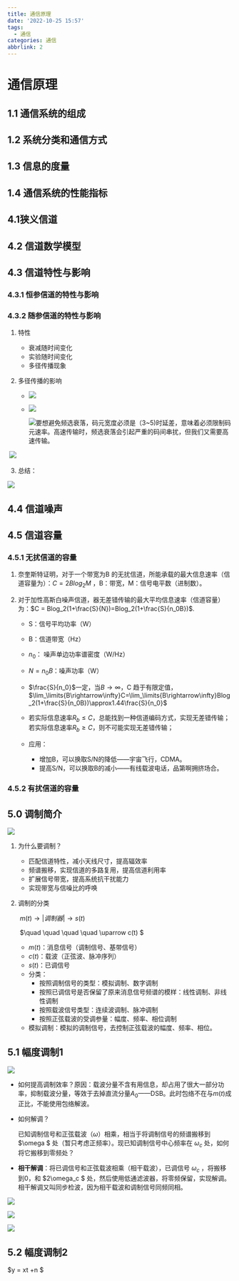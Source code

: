 ```yaml
---
title: 通信原理
date: '2022-10-25 15:57'
tags:
  - 通信
categories: 通信
abbrlink: 2
---
```

<meta name="referrer" content="no-referrer" />

# 通信原理

[《通信原理——曹丽娜》]:https://www.bilibili.com/video/BV1B7411o7Jo?p=9&vd_source=da2dcfc57a98c16123113fae8847b6b3

## 1.1 通信系统的组成

## 1.2 系统分类和通信方式

## 1.3 信息的度量

## 1.4 通信系统的性能指标

## 4.1狭义信道

## 4.2 信道数学模型

## 4.3 信道特性与影响

### 4.3.1 恒参信道的特性与影响

### 4.3.2 随参信道的特性与影响

1. 特性

    - 衰减随时间变化
    - 实验随时间变化
    - 多径传播现象

2. 多径传播的影响

    - ![](https://hedy-1321816972.cos.ap-guangzhou.myqcloud.com/img/blog202310221429747.webp)

    - ![](https://hedy-1321816972.cos.ap-guangzhou.myqcloud.com/img/blog202310221429560.webp)

        ![](https://hedy-1321816972.cos.ap-guangzhou.myqcloud.com/img/blog202310221429339.webp)要想避免频选衰落，码元宽度必须是（3~5)时延差，意味着必须限制码元速率。高速传输时，频选衰落会引起严重的码间串扰，但我们又需要高速传输。	

​			![](https://hedy-1321816972.cos.ap-guangzhou.myqcloud.com/img/blog202310221429314.webp)

3.  总结：

![](https://hedy-1321816972.cos.ap-guangzhou.myqcloud.com/img/blog202310221429078.webp)

## 4.4 信道噪声

## 4.5 信道容量

### 4.5.1 无扰信道的容量

1. 奈奎斯特证明，对于一个带宽为B 的无扰信道，所能承载的最大信息速率（信道容量为）：$C = 2Blog_2M$ ，B：带宽，M：信号电平数（进制数）。

2. 对于加性高斯白噪声信道，器无差错传输的最大平均信息速率（信道容量）为：$C = Blog_2(1+\frac{S}{N})=Blog_2(1+\frac{S}{n_0B})$. 

    - S：信号平均功率（W）
    - B：信道带宽（Hz）
    - $n_0$： 噪声单边功率谱密度（W/Hz）
    - $N=n_0B$：噪声功率（W）
    - $\frac{S}{n_0}$一定，当$B\rightarrow \infty$，C 趋于有限定值，$\lim_\limits{B\rightarrow\infty}C=\lim_\limits{B\rightarrow\infty}Blog_2(1+\frac{S}{n_0B})\approx1.44\frac{S}{n_0}$
    - 若实际信息速率$R_b\leq C$，总能找到一种信道编码方式，实现无差错传输；若实际信息速率$R_b\geq C$，则不可能实现无差错传输；

    - 应用：
        - 增加B，可以换取S/N的降低——宇宙飞行，CDMA。
        - 提高S/N，可以换取B的减小——有线载波电话，品第啊拥挤场合。

### 4.5.2 有扰信道的容量

## 5.0 调制简介

![](https://hedy-1321816972.cos.ap-guangzhou.myqcloud.com/img/blog202310221429220.webp)

1. 为什么要调制？

    - 匹配信道特性，减小天线尺寸，提高辐效率
    - 频谱搬移，实现信道的多路复用，提高信道利用率
    - 扩展信号带宽，提高系统抗干扰能力
    - 实现带宽与信噪比的呼唤

2. 调制的分类

    ​	$m(t) \rightarrow |调制器| \rightarrow s(t)$

    ​	$\quad   \quad      \quad     \quad     \uparrow  c(t)      $

    - $m(t)$：消息信号（调制信号、基带信号）
    - $c(t)$：载波（正弦波、脉冲序列）
    - $s(t)$：已调信号
    - 分类：
        - 按照调制信号的类型：模拟调制、数字调制
        - 按照已调信号是否保留了原来消息信号频谱的模样：线性调制、非线性调制
        - 按照载波信号类型：连续波调制、脉冲调制
        - 按照正弦载波的受调参量：幅度、频率、相位调制
    - 模拟调制：模拟的调制信号，去控制正弦载波的幅度、频率、相位。

## 5.1 幅度调制1

![](https://hedy-1321816972.cos.ap-guangzhou.myqcloud.com/img/blog202310221429805.webp)

- 如何提高调制效率？原因：载波分量不含有用信息，却占用了很大一部分功率，抑制载波分量，等效于去掉直流分量$A_0$——DSB。此时包络不在与$m(t)$成正比，不能使用包络解波。

- 如何解调？

    已知调制信号和正弦载波（$\omega$）相乘，相当于将调制信号的频谱搬移到 $\omega $ 处（暂只考虑正频率）。现已知调制信号中心频率在 $\omega_c$ 处，如何将它搬移到零频处？

- **相干解调**：将已调信号和正弦载波相乘（相干载波），已调信号 $\omega_c$ ，将搬移到0，和 $2\omega_c $ 处，然后使用低通滤波器，将零频保留，实现解调。相干解调又叫同步检波，因为相干载波和调制信号同频同相。

![](https://hedy-1321816972.cos.ap-guangzhou.myqcloud.com/img/blog202310221429323.webp)

![](https://hedy-1321816972.cos.ap-guangzhou.myqcloud.com/img/blog202310221429932.webp)

![](https://hedy-1321816972.cos.ap-guangzhou.myqcloud.com/img/blog202310221430196.webp)

## 5.2 幅度调制2

$y = xt +n $

